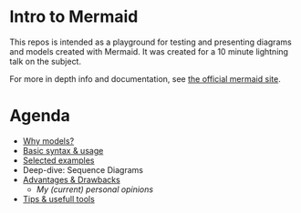 # Intro to Mermaid

This repos is intended as a playground for testing and presenting diagrams and models created with Mermaid. It was created for a 10 minute lightning talk on the subject. 

For more in depth info and documentation, see [the official mermaid site](https://mermaid.js.org/intro/|).

# Agenda

- [Why models?](docs/why_models.md)
- [Basic syntax & usage](docs/basics.md)
- [Selected examples](docs/examples.md)
- Deep-dive: Sequence Diagrams
- [Advantages & Drawbacks](docs/evaluation.md)
  - *My (current) personal opinions*
- [Tips & usefull tools](docs/tips_and_tools.md)
